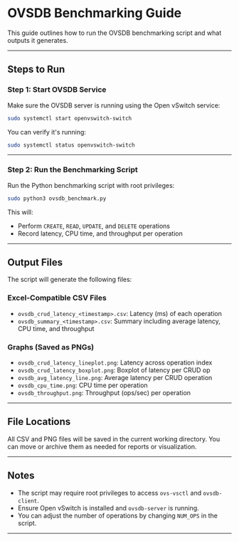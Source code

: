 
# OVSDB Benchmarking Guide

This guide outlines how to run the OVSDB benchmarking script and what outputs it generates.

---

##  Steps to Run

### **Step 1: Start OVSDB Service**

Make sure the OVSDB server is running using the Open vSwitch service:

```bash
sudo systemctl start openvswitch-switch
````

You can verify it's running:

```bash
sudo systemctl status openvswitch-switch
```

---

### **Step 2: Run the Benchmarking Script**

Run the Python benchmarking script with root privileges:

```bash
sudo python3 ovsdb_benchmark.py
```

This will:

* Perform `CREATE`, `READ`, `UPDATE`, and `DELETE` operations
* Record latency, CPU time, and throughput per operation

---

##  Output Files

The script will generate the following files:

###  **Excel-Compatible CSV Files**

* `ovsdb_crud_latency_<timestamp>.csv`: Latency (ms) of each operation
* `ovsdb_summary_<timestamp>.csv`: Summary including average latency, CPU time, and throughput

###  **Graphs (Saved as PNGs)**

* `ovsdb_crud_latency_lineplot.png`: Latency across operation index
* `ovsdb_crud_latency_boxplot.png`: Boxplot of latency per CRUD op
* `ovsdb_avg_latency_line.png`: Average latency per CRUD operation
* `ovsdb_cpu_time.png`: CPU time per operation
* `ovsdb_throughput.png`: Throughput (ops/sec) per operation

---

##  File Locations

All CSV and PNG files will be saved in the current working directory. You can move or archive them as needed for reports or visualization.

---

##  Notes

* The script may require root privileges to access `ovs-vsctl` and `ovsdb-client`.
* Ensure Open vSwitch is installed and `ovsdb-server` is running.
* You can adjust the number of operations by changing `NUM_OPS` in the script.

---
